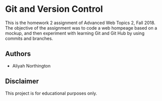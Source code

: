 # Git and Version Control
This is the homework 2 assignment of Advanced Web Topics 2, Fall 2018. The objective of the assignment was to code a web hompeage based on a mockup, and then experiment with learning Git and Git Hub by using commits and branches. 

## Authors
* Aliyah Northington 

## Disclaimer
This project is for educational purposes only. 
